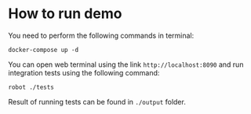 # How to run demo

You need to perform the following commands in terminal:
```
docker-compose up -d
```

You can open web terminal using the link `http://localhost:8090` and run integration tests using 
the following command:
```
robot ./tests
```
Result of running tests can be found in `./output` folder.
